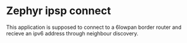# Zephyr ipsp connect

This application is supposed to connect to a 6lowpan border router and recieve an ipv6 address through neighbour discovery.
